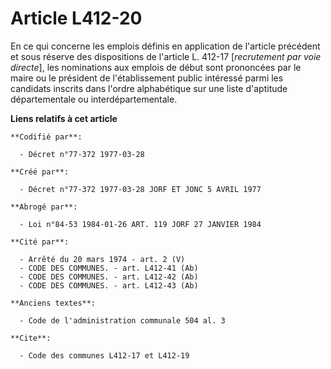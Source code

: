 # Article L412-20

En ce qui concerne les emplois définis en application de l'article précédent et sous réserve des dispositions de l'article L.
412-17 [*recrutement par voie directe*], les nominations aux emplois de début sont prononcées par le maire ou le président de
l'établissement public intéressé parmi les candidats inscrits dans l'ordre alphabétique sur une liste d'aptitude
départementale ou interdépartementale.

**Liens relatifs à cet article**

	**Codifié par**:

	  - Décret n°77-372 1977-03-28

	**Créé par**:

	  - Décret n°77-372 1977-03-28 JORF ET JONC 5 AVRIL 1977

	**Abrogé par**:

	  - Loi n°84-53 1984-01-26 ART. 119 JORF 27 JANVIER 1984

	**Cité par**:

	  - Arrêté du 20 mars 1974 - art. 2 (V)
	  - CODE DES COMMUNES. - art. L412-41 (Ab)
	  - CODE DES COMMUNES. - art. L412-42 (Ab)
	  - CODE DES COMMUNES. - art. L412-43 (Ab)

	**Anciens textes**:

	  - Code de l'administration communale 504 al. 3

	**Cite**:

	  - Code des communes L412-17 et L412-19
